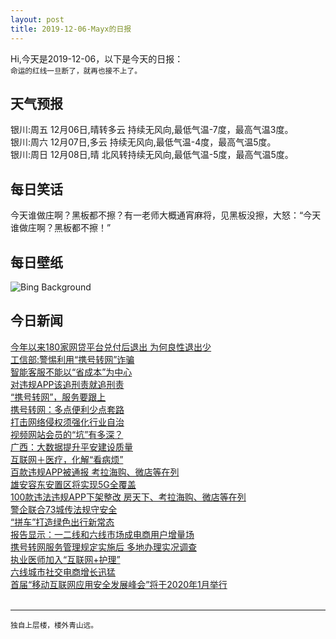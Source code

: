 ```yaml
---
layout: post
title: 2019-12-06-Mayx的日报
---
```


Hi,今天是2019-12-06，以下是今天的日报：<br><small>
命运的红线一旦断了，就再也接不上了。</small><!--more-->
## 天气预报
银川:周五 12月06日,晴转多云 持续无风向,最低气温-7度，最高气温3度。<br>银川:周六 12月07日,多云 持续无风向,最低气温-4度，最高气温5度。<br>银川:周日 12月08日,晴 北风转持续无风向,最低气温-5度，最高气温5度。
## 每日笑话
今天谁做庄啊？黑板都不擦？有一老师大概通宵麻将，见黑板没擦，大怒：“今天谁做庄啊？黑板都不擦！”
## 每日壁纸
![Bing Background](https://cn.bing.com/th?id=OHR.CanadaTreeFarm_EN-US0267582990_1920x1080.jpg&rf=LaDigue_1920x1080.jpg&pid=hp "Christmas tree farm in Ontario, Canada (© FatCamera/Getty Images Plus)")
## 今日新闻

[今年以来180家网贷平台兑付后退出 为何良性退出少](http://it.people.com.cn/n1/2019/1206/c1009-31493370.html)   
[工信部:警惕利用“携号转网”诈骗](http://it.people.com.cn/n1/2019/1206/c1009-31493293.html)   
[智能客服不能以“省成本”为中心](http://it.people.com.cn/n1/2019/1206/c1009-31493298.html)   
[对违规APP该追刑责就追刑责](http://it.people.com.cn/n1/2019/1206/c1009-31493300.html)   
[“携号转网”，服务要跟上](http://it.people.com.cn/n1/2019/1206/c1009-31493354.html)   
[携号转网：多点便利少点套路](http://it.people.com.cn/n1/2019/1206/c1009-31493362.html)   
[打击网络侵权须强化行业自治](http://it.people.com.cn/n1/2019/1206/c1009-31493353.html)   
[视频网站会员的“坑”有多深？](http://it.people.com.cn/n1/2019/1206/c1009-31493352.html)   
[广西：大数据提升平安建设质量](http://it.people.com.cn/n1/2019/1206/c1009-31493351.html)   
[互联网＋医疗，化解“看病烦”](http://it.people.com.cn/n1/2019/1206/c1009-31493346.html)   
[百款违规APP被通报 考拉海购、微店等在列](http://it.people.com.cn/n1/2019/1206/c1009-31493338.html)   
[雄安容东安置区将实现5G全覆盖](http://it.people.com.cn/n1/2019/1206/c1009-31493273.html)   
[100款违法违规APP下架整改 房天下、考拉海购、微店等在列](http://it.people.com.cn/n1/2019/1205/c1009-31492089.html)   
[警企联合73城传法规守安全](http://it.people.com.cn/n1/2019/1205/c1009-31491441.html)   
[“拼车”打造绿色出行新常态](http://it.people.com.cn/n1/2019/1205/c1009-31491804.html)   
[报告显示：一二线和六线市场成电商用户增量场](http://it.people.com.cn/n1/2019/1205/c1009-31491369.html)   
[携号转网服务管理规定实施后 多地办理实况调查](http://it.people.com.cn/n1/2019/1205/c1009-31491223.html)   
[执业医师加入“互联网+护理”](http://it.people.com.cn/n1/2019/1205/c1009-31491266.html)   
[六线城市社交电商增长迅猛](http://it.people.com.cn/n1/2019/1205/c1009-31491284.html)   
[首届“移动互联网应用安全发展峰会”将于2020年1月举行](http://it.people.com.cn/n1/2019/1205/c1009-31491375.html)   
<br />

***

<small>独自上层楼，楼外青山远。</small>
